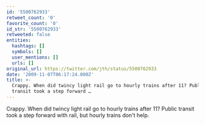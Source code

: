 ```yaml
---
id: '5500762933'
retweet_count: '0'
favorite_count: '0'
id_str: '5500762933'
retweeted: false
entities:
  hashtags: []
  symbols: []
  user_mentions: []
  urls: []
original_url: https://twitter.com/jth/status/5500762933
date: '2009-11-07T06:17:24.000Z'
title: >-
  Crappy. When did twincy light rail go to hourly trains after 11? Public
  transit took a step forward …
---
```


Crappy. When did twincy light rail go to hourly trains after 11? Public transit took a step forward with rail, but hourly trains don't help.